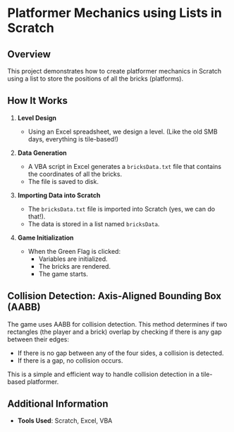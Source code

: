 # Platformer Mechanics using Lists in Scratch

## Overview
This project demonstrates how to create platformer mechanics in Scratch using a list to store the positions of all the bricks (platforms).

## How It Works
1. **Level Design**  
   - Using an Excel spreadsheet, we design a level. (Like the old SMB days, everything is tile-based!)

2. **Data Generation**  
   - A VBA script in Excel generates a `bricksData.txt` file that contains the coordinates of all the bricks.
   - The file is saved to disk.

3. **Importing Data into Scratch**  
   - The `bricksData.txt` file is imported into Scratch (yes, we can do that!).
   - The data is stored in a list named `bricksData`.

4. **Game Initialization**  
   - When the Green Flag is clicked:
     - Variables are initialized.
     - The bricks are rendered.
     - The game starts.

## Collision Detection: Axis-Aligned Bounding Box (AABB)
The game uses AABB for collision detection. This method determines if two rectangles (the player and a brick) overlap by checking if there is any gap between their edges:

- If there is no gap between any of the four sides, a collision is detected.
- If there is a gap, no collision occurs.

This is a simple and efficient way to handle collision detection in a tile-based platformer.

## Additional Information
- **Tools Used**: Scratch, Excel, VBA

